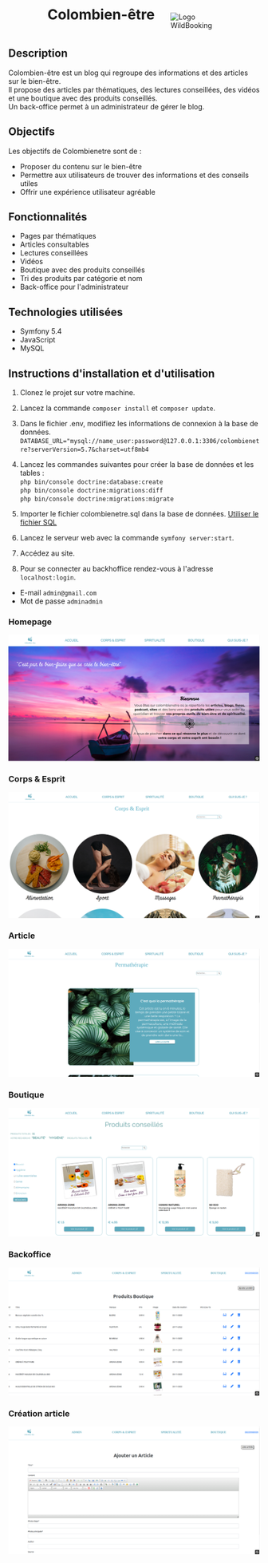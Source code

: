 <div style="display:flex; justify-content: center; align-items: baseline">
  <h1 style="margin-right: 2rem">Colombien-être</h1>
  <img src="https://github.com/AndreaDellaBiancia/colombienetre/blob/main/public/assets/images/logo.png?raw=true" width="100px" alt="Logo WildBooking">
    
</div>

## Description

Colombien-être est un blog qui regroupe des informations et des articles sur le bien-être.  
Il propose des articles par thématiques, des lectures conseillées, des vidéos et une boutique avec des produits conseillés.  
Un back-office permet à un administrateur de gérer le blog.

## Objectifs

Les objectifs de Colombienetre sont de :

* Proposer du contenu sur le bien-être
* Permettre aux utilisateurs de trouver des informations et des conseils utiles
* Offrir une expérience utilisateur agréable  


## Fonctionnalités

* Pages par thématiques
* Articles consultables
* Lectures conseillées
* Vidéos
* Boutique avec des produits conseillés
* Tri des produits par catégorie et nom
* Back-office pour l'administrateur 


## Technologies utilisées

* Symfony 5.4
* JavaScript
* MySQL  

## Instructions d'installation et d'utilisation

1. Clonez le projet sur votre machine.
2. Lancez la commande `composer install` et `composer update`.
3. Dans le fichier .env, modifiez les informations de connexion à la base de données.  
    `DATABASE_URL="mysql://name_user:password@127.0.0.1:3306/colombienetre?serverVersion=5.7&charset=utf8mb4`
4. Lancez les commandes suivantes pour créer la base de données et les tables :  
    `php bin/console doctrine:database:create`  
    `php bin/console doctrine:migrations:diff`  
    `php bin/console doctrine:migrations:migrate`  

5. Importer le fichier colombienetre.sql dans la base de données.
   [Utiliser le fichier SQL](colombienetre.sql)
6. Lancez le serveur web avec la commande `symfony server:start`.
7. Accédez au site.
8. Pour se connecter au backhoffice rendez-vous à l'adresse `localhost:login`.
  * E-mail `admin@gmail.com` 
  * Mot de passe `adminadmin`    

### Homepage
![Homepage](https://github.com/AndreaDellaBiancia/images-readme/blob/main/colombienetre/home.png?raw=true) 

### Corps & Esprit
![Corps & Esprit](https://github.com/AndreaDellaBiancia/images-readme/blob/main/colombienetre/CE.png?raw=true)  

### Article
![Article](https://github.com/AndreaDellaBiancia/images-readme/blob/main/colombienetre/article.png?raw=true)     

### Boutique
![Boutique](https://github.com/AndreaDellaBiancia/images-readme/blob/main/colombienetre/boutique.png?raw=true)   


### Backoffice
![Back office](https://github.com/AndreaDellaBiancia/images-readme/blob/main/colombienetre/backoffice.png?raw=true)  

### Création article
![Création article](https://github.com/AndreaDellaBiancia/images-readme/blob/main/colombienetre/creation-article.png?raw=true)  
